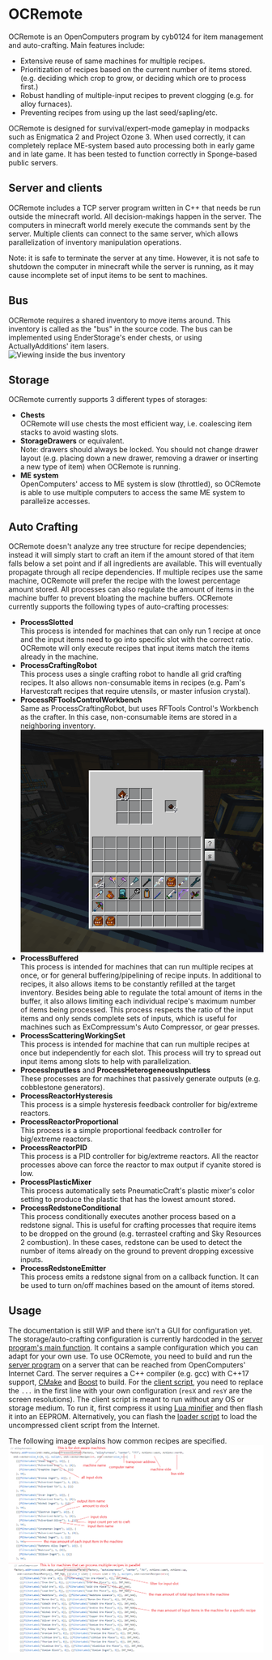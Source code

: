 # OCRemote
OCRemote is an OpenComputers program by cyb0124 for item management and auto-crafting. Main features include:
  - Extensive reuse of same machines for multiple recipes.
  - Prioritization of recipes based on the current number of items stored. (e.g. deciding which crop to grow, or deciding which ore to process first.)
  - Robust handling of multiple-input recipes to prevent clogging (e.g. for alloy furnaces).
  - Preventing recipes from using up the last seed/sapling/etc.

OCRemote is designed for survival/expert-mode gameplay in modpacks such as Enigmatica 2 and Project Ozone 3. When used correctly, it can completely replace ME-system based auto processing both in early game and in late game. It has been tested to function correctly in Sponge-based public servers.

## Server and clients
OCRemote includes a TCP server program written in C++ that needs be run outside the minecraft world. All decision-makings happen in the server. The computers in minecraft world merely execute the commands sent by the server. Multiple clients can connect to the same server, which allows parallelization of inventory manipulation operations.

Note: it is safe to terminate the server at any time. However, it is not safe to shutdown the computer in minecraft while the server is running, as it may cause incomplete set of input items to be sent to machines.

## Bus
OCRemote requires a shared inventory to move items around. This inventory is called as the "bus" in the source code. The bus can be implemented using EnderStorage's ender chests, or using ActuallyAdditions' item lasers.\
![Viewing inside the bus inventory](busDemo3.gif "Viewing inside the bus inventory")

## Storage
OCRemote currently supports 3 different types of storages:
  - **Chests**\
    OCRemote will use chests the most efficient way, i.e. coalescing item stacks to avoid wasting slots.
  - **StorageDrawers** or equivalent.\
    Note: drawers should always be locked. You should not change drawer layout (e.g. placing down a new drawer, removing a drawer or inserting a new type of item) when OCRemote is running.
  - **ME system**\
    OpenComputers' access to ME system is slow (throttled), so OCRemote is able to use multiple computers to access the same ME system to parallelize accesses.

## Auto Crafting
OCRemote doesn't analyze any tree structure for recipe dependencies; instead it will simply start to craft an item if the amount stored of that item falls below a set point and if all ingredients are available. This will eventually propagate through all recipe dependencies. If multiple recipes use the same machine, OCRemote will prefer the recipe with the lowest percentage amount stored. All processes can also regulate the amount of items in the machine buffer to prevent bloating the machine buffers. OCRemote currently supports the following types of auto-crafting processes:
  - **ProcessSlotted**\
    This process is intended for machines that can only run 1 recipe at once and the input items need to go into specific slot with the correct ratio. OCRemote will only execute recipes that input items match the items already in the machine.
  - **ProcessCraftingRobot**\
    This process uses a single crafting robot to handle all grid crafting recipes. It also allows non-consumable items in recipes (e.g. Pam's Harvestcraft recipes that require utensils, or master infusion crystal).
  - **ProcessRFToolsControlWorkbench**\
    Same as ProcessCraftingRobot, but uses RFTools Control's Workbench as the crafter. In this case, non-consumable items are stored in a neighboring inventory.\
    ![Grid crafting with workbench](workbench2.gif "Grid crafting with workbench")
  - **ProcessBuffered**\
    This process is intended for machines that can run multiple recipes at once, or for general buffering/pipelining of recipe inputs. In additional to recipes, it also allows items to be constantly refilled at the target inventory. Besides being able to regulate the total amount of items in the buffer, it also allows limiting each individual recipe's maximum number of items being processed. This process respects the ratio of the input items and only sends complete sets of inputs, which is useful for machines such as ExCompressum's Auto Compressor, or gear presses.
  - **ProcessScatteringWorkingSet**\
    This process is intended for machine that can run multiple recipes at once but independently for each slot. This process will try to spread out input items among slots to help with parallelization.
  - **ProcessInputless** and **ProcessHeterogeneousInputless**\
    These processes are for machines that passively generate outputs (e.g. cobblestone generators).
  - **ProcessReactorHysteresis**\
    This process is a simple hysteresis feedback controller for big/extreme reactors.
  - **ProcessReactorProportional**\
    This process is a simple proportional feedback controller for big/extreme reactors.
  - **ProcessReactorPID**\
    This process is a PID controller for big/extreme reactors.
    All the reactor processes above can force the reactor to max output if cyanite stored is low.
  - **ProcessPlasticMixer**\
    This process automatically sets PneumaticCraft's plastic mixer's color setting to produce the plastic that has the lowest amount stored. 
  - **ProcessRedstoneConditional**\
    This process conditionally executes another process based on a redstone signal. This is useful for crafting processes that require items to be dropped on the ground (e.g. terrasteel crafting and Sky Resources 2 combustion). In these cases, redstone can be used to detect the number of items already on the ground to prevent dropping excessive inputs.
  - **ProcessRedstoneEmitter**\
    This process emits a redstone signal from on a callback function. It can be used to turn on/off machines based on the amount of items stored.

## Usage
The documentation is still WIP and there isn't a GUI for configuration yet. The storage/auto-crafting configuration is currently hardcoded in the [server program's main function](server/OCServer/Entry.cpp). It contains a sample configuration which you can adapt for your own use. To use OCRemote, you need to build and run the [server program](server/OCServer) on a server that can be reached from OpenComputers' Internet Card. The server requires a C++ compiler (e.g. gcc) with C++17 support, [CMake](https://cmake.org/) and [Boost](https://www.boost.org/) to build. For the [client script](client/client.lua), you need to replace the `...` in the first line with your own configuration (`resX` and `resY` are the screen resolutions). The client script is meant to run without any OS or storage medium. To run it, first compress it using [Lua minifier](https://mothereff.in/lua-minifier) and then flash it into an EEPROM. Alternatively, you can flash the [loader script](client/loader.lua) to load the uncompressed client script from the Internet.

The following image explains how common recipes are specified.
![Explanation for recipe specification](recipe-help.png "Explanation for recipe specification")
